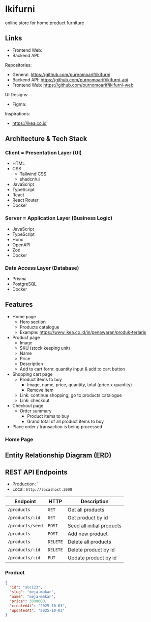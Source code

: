 # Ikifurni

online store for home product furniture

## Links

- Frontend Web:
- Backend API:

Repositories:

- General: <https://github.com/purnomoarif/ikifurni>
- Backend API: <https://github.com/purnomoarif/ikifurni-api>
- Frontend Web: <https://github.com/purnomoarif/ikifurni-web>

UI Designs:

- Figma:

Inspirations:

- <https://ikea.co.id>

## Architecture & Tech Stack

### Client = Presentation Layer (UI)

- HTML
- CSS
  - Tailwind CSS
  - shadcn/ui
- JavaScript
- TypeScript
- React
- React Router
- Docker

### Server = Application Layer (Business Logic)

- JavaScript
- TypeScript
- Hono
- OpenAPI
- Zod
- Docker

### Data Access Layer (Database)

- Prisma
- PostgreSQL
- Docker

## Features

- Home page
  - Hero section
  - Products catalogue
  - Example: <https://www.ikea.co.id/in/penawaran/produk-terlaris>
- Product page
  - Image
  - SKU (stock keeping unit)
  - Name
  - Price
  - Description
  - Add to cart form: quantity input & add to cart button
- Shopping cart page
  - Product items to buy
    - Image, name, price, quantity, total (price x quantity)
    - Remove item
  - Link: continue shopping, go to products catalogue
  - Link: checkout
- Checkout page
  - Order summary
    - Product items to buy
    - Grand total of all product items to buy
- Place order / transaction is being processed

### Home Page

## Entity Relationship Diagram (ERD)

## REST API Endpoints

- Production: `
- Local: `http://localhost:3000`

| Endpoint         | HTTP     | Description               |
| ---------------- | -------- | ------------------------- |
| `/products`      | `GET`    | Get all products          |
| `/products/:id`  | `GET`    | Get product by id         |
| `/products/seed` | `POST`   | Seed all initial products |
| `/products`      | `POST`   | Add new product           |
| `/products`      | `DELETE` | Delete all products       |
| `/products/:id`  | `DELETE` | Delete product by id      |
| `/products/:id`  | `PUT`    | Update product by id      |

### Product

```json
{
  "id": "abc123",
  "slug": "meja-makan",
  "name": "meja-makan",
  "price": 3000000,
  "createdAt": "2025-10-03",
  "updatedAt": "2025-10-03"
}
```
